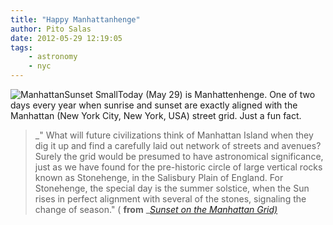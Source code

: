 ```yaml
---
title: "Happy Manhattanhenge"
author: Pito Salas
date: 2012-05-29 12:19:05
tags:
    - astronomy
    - nyc
---
```



![ManhattanSunset Small](//pending/E6BF01EC-1313-4179-B16B-505AC16EB3D7/)Today
(May 29) is Manhattenhenge. One of two days every year when sunrise and sunset
are exactly aligned with the Manhattan (New York City, New York, USA) street
grid. Just a fun fact.

> _" What will future civilizations think of Manhattan Island when they dig it
> up and find a carefully laid out network of streets and avenues? Surely the
> grid would be presumed to have astronomical significance, just as we have
> found for the pre-historic circle of large vertical rocks known as
> Stonehenge, in the Salisbury Plain of England. For Stonehenge, the special
> day is the summer solstice, when the Sun rises in perfect alignment with
> several of the stones, signaling the change of season." ( **from** _[_Sunset
> on the Manhattan
> Grid)_](<http://www.haydenplanetarium.org/resources/starstruck/manhattanhenge>)


